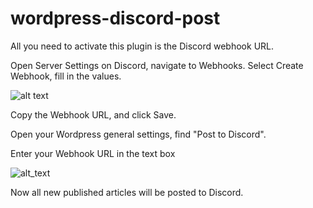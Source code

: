 # wordpress-discord-post

All you need to activate this plugin is the Discord webhook URL.

Open Server Settings on Discord, navigate to Webhooks. Select Create Webhook, fill in the values.

![alt text](https://i.imgur.com/1fD4lBL.png)


Copy the Webhook URL, and click Save.

Open your Wordpress general settings, find "Post to Discord".

Enter your Webhook URL in the text box

![alt_text](https://i.imgur.com/QL5XQif.png)

Now all new published articles will be posted to Discord.


